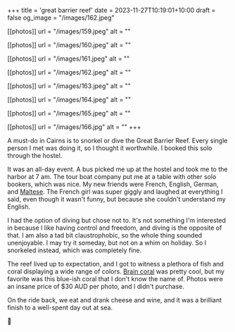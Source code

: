 +++
title = 'great barrier reef'
date = 2023-11-27T10:19:01+10:00
draft = false
og_image = "/images/162.jpeg"

[[photos]]
  url = "/images/159.jpeg"
  alt = ""

[[photos]]
  url = "/images/160.jpeg"
  alt = ""

[[photos]]
  url = "/images/161.jpeg"
  alt = ""

[[photos]]
  url = "/images/162.jpeg"
  alt = ""

[[photos]]
  url = "/images/163.jpeg"
  alt = ""

[[photos]]
  url = "/images/164.jpeg"
  alt = ""

[[photos]]
  url = "/images/165.jpeg"
  alt = ""

[[photos]]
  url = "/images/166.jpg"
  alt = ""
+++

A must-do in Cairns is to snorkel or dive the Great Barrier Reef. Every single person I met was doing it, so I thought it worthwhile. I booked this solo through the hostel.

It was an all-day event. A bus picked me up at the hostel and took me to the harbor at 7 am. The tour boat company put me at a table with other solo bookers, which was nice. My new friends were French, English, German, and [Maltese](https://en.wikipedia.org/wiki/Malta). The French girl was super giggly and laughed at everything I said, even though it wasn't funny, but because she couldn't understand my English.

I had the option of diving but chose not to. It's not something I'm interested in because I like having control and freedom, and diving is the opposite of that. I am also a tad bit claustrophobic, so the whole thing sounded unenjoyable. I may try it someday, but not on a whim on holiday. So I snorkeled instead, which was completely fine.

The reef lived up to expectation, and I got to witness a plethora of fish and coral displaying a wide range of colors. [Brain coral](https://en.wikipedia.org/wiki/Brain_coral) was pretty cool, but my favorite was this blue-ish coral that I don't know the name of. Photos were an insane price of $30 AUD per photo, and I didn't purchase.

On the ride back, we eat and drank cheese and wine, and it was a brilliant finish to a well-spent day out at sea.

🐠
